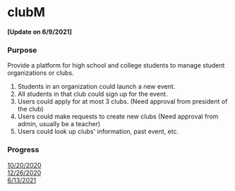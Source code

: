 # clubM

**[Update on 6/9/2021]**

### Purpose
Provide a platform for high school and college students to manage student organizations or clubs. <br />
1. Students in an organization could launch a new event.
2. All students in that club could sign up for the event.
3. Users could apply for at most 3 clubs. (Need approval from president of the club)
4. Users could make requests to create new clubs (Need approval from admin, usually be a teacher)
5. Users could look up clubs' information, past event, etc. 


### Progress
[10/20/2020](https://youtu.be/N_9_RSDaFBs) <br />
[12/26/2020](https://www.youtube.com/watch?v=ZF-lh1_uuSY) <br />
[6/13/2021](https://youtu.be/tGaJi4GRS_w)

